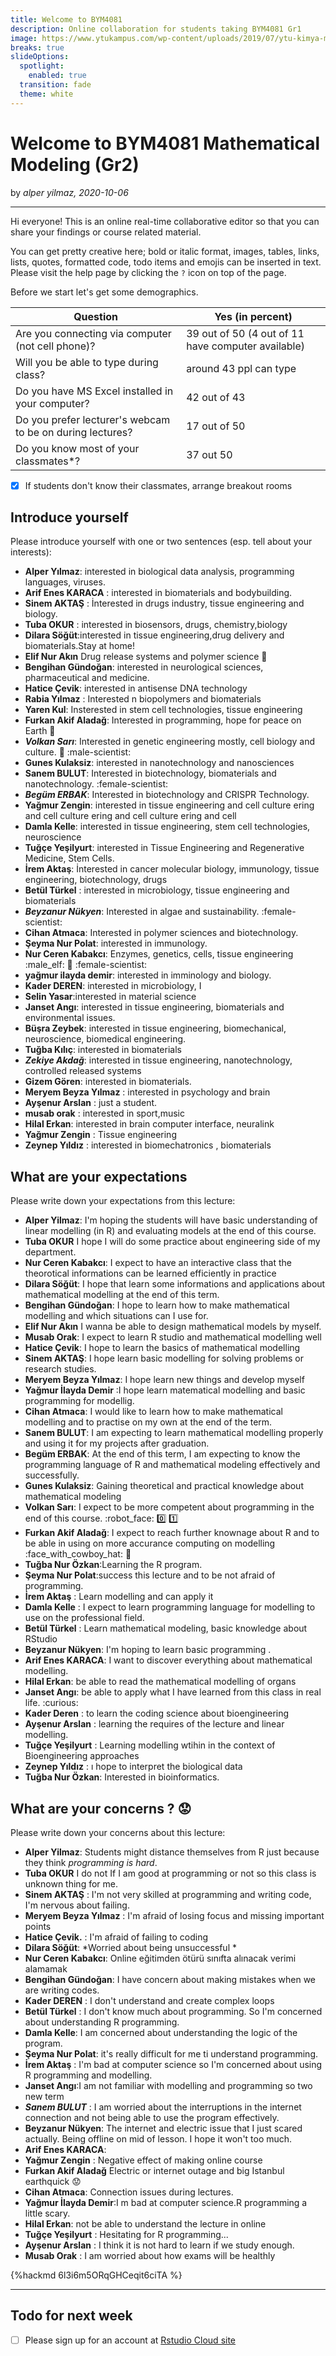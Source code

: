```yaml
---
title: Welcome to BYM4081
description: Online collaboration for students taking BYM4081 Gr1
image: https://www.ytukampus.com/wp-content/uploads/2019/07/ytu-kimya-muhendisligi-1024x683.jpg
breaks: true
slideOptions:
  spotlight:
    enabled: true
  transition: fade
  theme: white
---
```

# Welcome to BYM4081 Mathematical Modeling (Gr2)

by *alper yilmaz, 2020-10-06*

---

Hi everyone! This is an online real-time collaborative editor so that you can share your findings or course related material.

You can get pretty creative here; bold or italic format, images, tables, links, lists, quotes, formatted code, todo items and emojis can be inserted in text. Please visit the help page by clicking the `?` icon on top of the page.


Before we start let's get some demographics.

| Question | Yes (in percent) |
|----------|------------------|
| Are you connecting via computer (not cell phone)? | 39 out of 50 (4 out of 11 have computer available)|
| Will you be able to type during class? | around 43 ppl can type  |
| Do you have MS Excel installed in your computer? | 42 out of 43|
| Do you prefer lecturer's webcam to be on during lectures? | 17 out of 50 |
| Do you know most of your classmates*?| 37 out 50 |

- [x] If students don't know their classmates, arrange breakout rooms



## Introduce yourself

Please introduce yourself with one or two sentences (esp. tell about your interests):

* **Alper Yılmaz**: interested in biological data analysis, programming languages, viruses.
* **Arif Enes KARACA** : interested in biomaterials and bodybuilding.
* **Sinem AKTAŞ** : İnterested in drugs industry, tissue engineering and biology.
* **Tuba OKUR** : interested in biosensors, drugs, chemistry,biology
* **Dilara Söğüt**:interested in tissue engineering,drug delivery and biomaterials.Stay at home!  
* **Elif Nur Akın** Drug release systems and polymer science :star2: 
* **Bengihan Gündoğan**: interested in neurological sciences, pharmaceutical and medicine.
* **Hatice Çevik**: interested in antisense DNA technology 
* **Rabia Yılmaz** : Interested n biopolymers and biomaterials
* **Yaren Kul**: Insterested in stem cell technologies, tissue engineering
* **Furkan Akif Aladağ**: Interested in programming, hope for peace on Earth :city_sunset: 
* ***Volkan Sarı***: Interested in genetic engineering mostly, cell biology and culture. :microscope: :male-scientist: 
* **Gunes Kulaksiz**: interested in nanotechnology and nanosciences 
* **Sanem BULUT**: Interested in biotechnology, biomaterials and nanotechnology. :female-scientist:
* ***Begüm ERBAK***: Interested in biotechnology and CRISPR Technology.
* **Yağmur Zengin**: interested in tissue engineering and cell culture ering and cell culture ering and cell culture ering and cell  
* **Damla Kelle**: interested in tissue engineering, stem cell technologies, neuroscience
* **Tuğçe Yeşilyurt**:  interested in Tissue Engineering and Regenerative Medicine, Stem Cells.
* **İrem Aktaş**: İnterested in cancer molecular biology, immunology, tissue engineering, biotechnology, drugs
* **Betül Türkel** : interested in microbiology, tissue engineering and biomaterials
* ***Beyzanur Nükyen***: Interested in algae and sustainability. :female-scientist: 
* **Cihan Atmaca**: Interested in polymer sciences and biotechnology.
* **Şeyma Nur Polat**: interested in immunology.
* **Nur Ceren Kabakcı**: Enzymes, genetics, cells, tissue engineering :male_elf: :panda_face: :female-scientist: 
* **yağmur ilayda demir**: interested in imminology and biology.
* **Kader DEREN**: interested in microbiology, I 
* **Selin Yasar**:interested in material science
* **Janset Angı**: interested in tissue engineering, biomaterials and environmental issues. 
* **Büşra Zeybek**: interested in tissue engineering, biomechanical, neuroscience, biomedical engineering.
* **Tuğba Kılıç**: interested in biomaterials
* ***Zekiye Akdağ***: interested in tissue engineering, nanotechnology, controlled released systems
* **Gizem Gören**: interested in biomaterials. 
* **Meryem Beyza Yılmaz** : interested in psychology and brain
* **Ayşenur Arslan** : just a student.
* **musab orak** : interested in sport,music
* **Hilal Erkan**: interested in brain computer interface, neuralink
* **Yağmur Zengin** : Tissue engineering
* **Zeynep Yıldız** : interested in biomechatronics , biomaterials



## What are your expectations

Please write down your expectations from this lecture:

* **Alper Yilmaz**: I'm hoping the students will have basic understanding of linear modelling (in R) and evaluating models at the end of this course.
* **Tuba OKUR** I hope I will do some practice about engineering side of my department.
* **Nur Ceren Kabakcı**: I expect to have an interactive class that the theorotical informations can be learned efficiently in practice
* **Dilara Söğüt**: I hope that learn some informations and applications about mathematical modelling at the end of this term. 
* **Bengihan Gündoğan**: I hope to learn how to make mathematical modelling and which situations can I use for. 
* **Elif Nur Akın** I wanna be able to design mathematical models by myself.
* **Musab Orak**: I expect to learn R studio and mathematical modelling well 
* **Hatice Çevik**: I hope to learn the basics of mathematical modelling 
* **Sinem AKTAŞ**: I hope learn basic modelling for solving problems or research studies.
* **Meryem Beyza Yılmaz**: I hope learn new things and develop myself
* **Yağmur İlayda Demir** :I hope learn matematical modelling and basic programming for modellig.
* **Cihan Atmaca**: I would like to learn how to make mathematical modelling and to practise on my own at the end of the term. 
* **Sanem BULUT**: I am expecting to learn mathematical modelling properly and using it for my projects after graduation.
* **Begüm ERBAK**: At the end of this term, I am expecting to know the programming language of R and mathematical modeling effectively and successfully.  
* **Gunes Kulaksiz**: Gaining  theoretical and practical knowledge about mathematical modeling
* **Volkan Sarı**: I expect to be more competent about programming in the end of this course. :robot_face: :zero: :one: 
* **Furkan Akif Aladağ**: I expect to reach further knownage about R and to be able in using on more accurance computing on modelling :face_with_cowboy_hat: :deer: 
* **Tuğba Nur Özkan**:Learning the R program.
* **Şeyma Nur Polat**:success this lecture and to be not afraid of programming. 
* **İrem Aktaş** : Learn modelling and can apply it
* **Damla Kelle** : I expect to learn programming language for modelling to use on the professional field.
* **Betül Türkel** : Learn mathematical modeling, basic knowledge about RStudio
* **Beyzanur Nükyen**: I'm hoping to learn basic programming  .
* **Arif Enes KARACA**: I want to discover everything about mathematical modelling.  
* **Hilal Erkan**: be able to read the mathematical modelling of organs
* **Janset Angı**: be able to apply what I have learned from this class in real life. :curious:
* **Kader Deren** : to learn the coding science about bioengineering
* **Ayşenur Arslan** : learning the requires of the lecture and linear modelling. 
* **Tuğçe Yeşilyurt** : Learning modelling  wtihin in the context of Bioengineering approaches
* **Zeynep Yıldız** : ı hope to interpret the biological data 
* **Tuğba Nur Özkan**: Interested in bioinformatics.



## What are your concerns ? :worried:

Please write down your concerns about this lecture:

* **Alper Yilmaz**: Students might distance themselves from R just because they think *programming is hard*.
* **Tuba OKUR** I do not If I am good at programming or not so this class is unknown thing for me.
* **Sinem AKTAŞ** : I'm not very skilled at programming and writing code, I'm nervous about failing. 
* **Meryem Beyza Yılmaz** : I'm afraid of losing focus and missing important points
* **Hatice Çevik.** : I'm afraid of failing to coding 
* **Dilara Söğüt**: *Worried about being unsuccessful *
* **Nur Ceren Kabakcı**: Online eğitimden ötürü sınıfta alınacak verimi alamamak
* **Bengihan Gündoğan**: I have concern about making mistakes when we are writing codes. 
* **Kader DEREN**  : I don't understand and create complex loops 
* **Betül Türkel** : I don't know much about programming. So I'm concerned about understanding R programming.
* **Damla Kelle**: I am concerned about understanding the logic of the program.
* **Şeyma Nur Polat**: it's really difficult for me ti understand programming.
* **İrem Aktaş** : I'm bad at computer science so I'm concerned about using R programming and modelling.
* **Janset Angı**:I am not familiar with modelling and programming so two new term
* ***Sanem BULUT*** : I am worried about the  interruptions in the internet connection and not being able to use the program effectively.
* **Beyzanur Nükyen**: The internet and electric issue that I just scared actually. Being offline on mid of lesson. I hope it won't too much. 
* **Arif Enes KARACA**:
* **Yağmur Zengin** : Negative effect of making online course
* **Furkan Akif Aladağ** Electric or internet outage and big Istanbul earthquick :worried: 
* **Cihan Atmaca**: Connection issues during lectures.
* **Yağmur İlayda Demir**:I m bad at computer science.R programming a little scary.
* **Hilal Erkan**: not be able to understand the lecture in online
* **Tuğçe Yeşilyurt** : Hesitating for R programming...
* **Ayşenur Arslan** : I think it is not hard to learn if we study enough. 
* **Musab Orak** : I am worried about how  exams will be healthly


<!-- faq.md -->
{%hackmd 6l3i6m5ORqGHCeqit6ciTA %}

---




## Todo for next week

- [ ] Please sign up for an account at [Rstudio Cloud site](rstudio.cloud)

